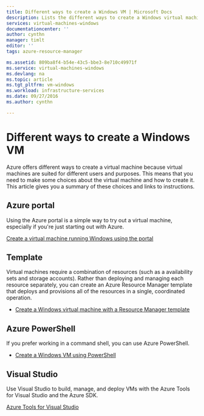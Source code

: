 ```yaml
---
title: Different ways to create a Windows VM | Microsoft Docs
description: Lists the different ways to create a Windows virtual machine with Resource Manager.
services: virtual-machines-windows
documentationcenter: ''
author: cynthn
manager: timlt
editor: ''
tags: azure-resource-manager

ms.assetid: 809ba8f4-b54e-43c5-bbe3-8e710c49971f
ms.service: virtual-machines-windows
ms.devlang: na
ms.topic: article
ms.tgt_pltfrm: vm-windows
ms.workload: infrastructure-services
ms.date: 09/27/2016
ms.author: cynthn

---
```

# Different ways to create a Windows VM
Azure offers different ways to create a virtual machine because virtual machines are suited for different users and purposes. This means that you need to make some choices about the virtual machine and how to create it. This article gives you a summary of these choices and links to instructions.

## Azure portal
Using the Azure portal is a simple way to try out a virtual machine, especially if you're just starting out with Azure. 

[Create a virtual machine running Windows using the portal](virtual-machines-windows-hero-tutorial.md?toc=%2fazure%2fvirtual-machines%2fwindows%2ftoc.json)

## Template
Virtual machines require a combination of resources (such as a availability sets and storage accounts). Rather than deploying and managing each resource separately, you can create an Azure Resource Manager template that deploys and provisions all of the resources in a single, coordinated operation.

* [Create a Windows virtual machine with a Resource Manager template](virtual-machines-windows-ps-template.md?toc=%2fazure%2fvirtual-machines%2fwindows%2ftoc.json)

## Azure PowerShell
If you prefer working in a command shell, you can use Azure PowerShell.

* [Create a Windows VM using PowerShell](virtual-machines-windows-ps-create.md?toc=%2fazure%2fvirtual-machines%2fwindows%2ftoc.json)

## Visual Studio
Use Visual Studio to build, manage, and deploy VMs with the Azure Tools for Visual Studio and the Azure SDK.

[Azure Tools for Visual Studio](https://www.visualstudio.com/features/azure-tools-vs)

